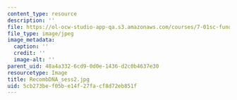 ```yaml
---
content_type: resource
description: ''
file: https://ol-ocw-studio-app-qa.s3.amazonaws.com/courses/7-01sc-fundamentals-of-biology-fall-2011/5cb273bef05be14f27facf8d72eb851f_RecombDNA_sess2.jpg
file_type: image/jpeg
image_metadata:
  caption: ''
  credit: ''
  image-alt: ''
parent_uid: 48a4a332-6cd9-0d0e-1436-d2c0b4637e30
resourcetype: Image
title: RecombDNA_sess2.jpg
uid: 5cb273be-f05b-e14f-27fa-cf8d72eb851f
---
```

